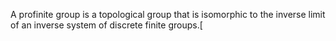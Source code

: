 A profinite group is a topological group that is isomorphic to the inverse limit of an inverse system of discrete finite groups.[